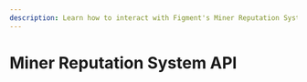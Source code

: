 ```yaml
---
description: Learn how to interact with Figment's Miner Reputation System API
---
```


# Miner Reputation System API

